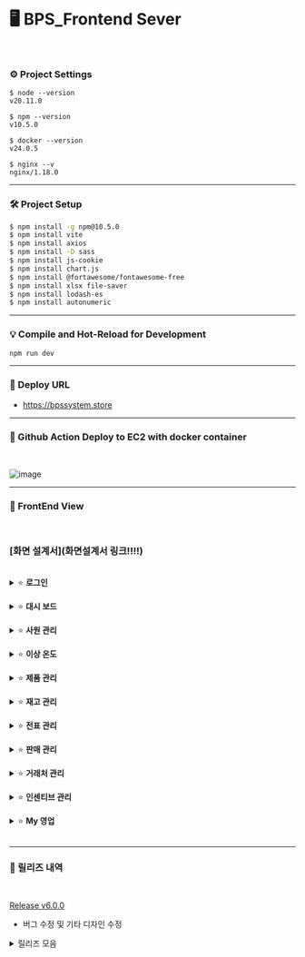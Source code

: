 # 🖥 BPS_Frontend Sever
<br/>

### ⚙ Project Settings

```
$ node --version
v20.11.0

$ npm --version
v10.5.0

$ docker --version
v24.0.5

$ nginx --v
nginx/1.18.0
```

___
### 🛠 Project Setup

```sh
$ npm install -g npm@10.5.0
$ npm install vite
$ npm install axios
$ npm install -D sass
$ npm install js-cookie
$ npm install chart.js
$ npm install @fortawesome/fontawesome-free
$ npm install xlsx file-saver
$ npm install lodash-es
$ npm install autonumeric
```

___
### 💡 Compile and Hot-Reload for Development

```sh
npm run dev
```

___
### 📀 Deploy URL
- https://bpssystem.store

___
### 🚩 Github Action Deploy to EC2 with docker container
<br/>

![image](https://github.com/Team5-be01-Final-Project/Frontend/assets/149128094/f7fe7fce-9df0-44fe-a317-844d61d97a6f)



___
### 🎨 FrontEnd View
<br/>

### [화면 설계서](화면설계서 링크!!!!)

<br/>

<details>
<summary> ⭐ <b>로그인</b> </summary>
<div markdown="1">

### 로그인 / 로그아웃
<br/>

https://github.com/T2-Papillon/Main/assets/148880521/4cfb8e7f-c529-4259-8ce5-33bd960ca7bc

<br>
- DB에 저장되어있는 사번과 비밀번호로 로그인한다.<br>
- 퇴사자는 로그인할 수 없다.<br>
- 로그인에 성공한 사람만 로그아웃을 할 수 있다. <br>
</div>
</details>
<br/>

<details>
<summary> ⭐ <b>대시 보드</b> </summary>
<div markdown="1">

### 온도 조회
<br/>

- 창고의 온도를 대시보드에서 확인할 수 있다.
- 각 차량 별로 온도를 그래프를 통해 대시보드에서 확인할 수 있다.

<br/>

### 월별 매출 조회
<br/>

- 월별로 총매출 합계와 순이익을 조회할 수 있다.

</div>
</details>
<br/>

<details>
<summary> ⭐ <b>사원 관리</b>  </summary>
<div markdown="1">

### 사원 조회
<br/>

- 대표와 팀장은 전직원 조회가 가능하지만 팀원은 조회할 수 없다.
<br/>

- 대표 권한자만 권한을 수정할 수 있다.
<br/>

- 대표 권한자만 알림 수신 여부를 수정할 수 있다.


</div>
</details>
<br/>

<details>
<summary> ⭐ <b>이상 온도</b>  </summary>
<div markdown="1">

### 이상 온도 알림
- 온도가 특정 범위(냉장(2∼8℃))를 벗어나면 관리자(알림대상자) 이메일로 알림을 전송한다.
- 관리자(알림대상자)는 알림 로그 목록을 조회할 수 있다.

</div>
</details>
<br/>

<details>
<summary> ⭐ <b>제품 관리</b>  </summary>
<div markdown="1">

### 제품 조회
- 제품 목록 조회 시 대표, 팀장의 경우 모두 조회할 수 있지만 사원은 단가를 조회할 수 없다.
<br/>

- 특정 거래처에 대한 제품을 검색하여 조회할 수 있다.
<br/>

### 제품 등록, 수정, 삭제
- 거래처별 판매 목록에 등록은 대표와 팀장만 가능하다.
<br/>

- 거래처에 중복된 조건의 제품은 등록이 불가능하다.
<br/>

- 대표와 팀장은 수정, 삭제가 가능하지만 사원은 불가능하다.

</div>
</details>
<br/>

<details>
<summary> ⭐ <b>재고 관리</b>  </summary>
<div markdown="1">

### 재고 조회
- 재고 조회는 현재 남아있는 재고를 조회하며 전 직원이 조회할 수 있다.
<br/>

- 재고를 등록하기 위해서 특정 제품을 검색할 수 있다.
<br/>

- 재고 등록은 대표와 팀장만 가능하다. 

</div>
</details>
<br/>

<details>
<summary> ⭐ <b>전표 관리</b>  </summary>
<div markdown="1">

### 전표 조회
- 전표의 상태는 승인대기, 승인완료, 반려가 있다.
- 모든 전표 목록은 전 직원이 조회할 수 있다.
<br/>

- 해당 전표 조회는 전표를 생성한 팀만 조회가 가능하다.
<br/>

### 전표 등록
- 전표 등록은 사원만 가능하다.
- 일자별로 출고 전표를 등록 할 수 있다.
<br/>

- 전표를 등록하면 승인 대기 상태가 된다.
<br/>

- 등록된 전표의 목록들은 전 사원이 조회가 가능하다.
<br/>

- 전표 등록 시 재고는 차감이 된다.
<br/>

### 전표 승인 및 반려
- 대표, 팀장만 전표 승인 및 반려 권한이 있으며 대기 상태의 출고전표를 승인 및 반려 할 수 있다.
- 반려 시 전표 등록에 차감되었던 물품 수량은 재고로 재등록 된다.
<br/>

</div>
</details>
<br/>

<details>
<summary> ⭐ <b>판매 관리</b>  </summary>
<div markdown="1">

### 매출 
- 제품별로 판매 현황을 테이블로 조회할 수 있다.
- 사원은 제품명, 판매가, 수량, 매출액 만 확인할 수 있다.
<br/>

- 거래처별로 판매 현황을 테이블로 조회할 수 있다.
- 사원은 제품명, 판매가, 수량, 매출액 만 확인할 수 있다.

</div>
</details>
<br/>

<details>
<summary> ⭐ <b>거래처 관리</b>  </summary>
<div markdown="1">

### 거래처 조회
- 매출 거래처 목록을 조회 할 수 있다.
<br/>

### 거래처 등록 및 수정
- 대표, 팀장만 매출 거래처 등록, 수정과 삭제 권한이 있으며 사원은 등록, 수정 삭제 기능을 이용할 수 없다.
<br/>

</div>
</details>
<br/>

<details>
<summary> ⭐ <b>인센티브 관리</b>  </summary>
<div markdown="1">

### 인센티브 현황
- 대표는 전 직원에 대한 인센티브 조회가 가능하다.
- 팀장인 본인 팀원에 대한 인센티브 조회가 가능하다.
- 사원은 이 메뉴를 이용할 수 없다.
<br/>

</div>
</details>
<br/>

<details>
<summary> ⭐ <b>My 영업</b>  </summary>
<div markdown="1">

### 내 정보 조회
- 사원은 자신의 정보를 조회할 수 있다.
<br/>

### 내 거래처 조회
- 사원은 자신의 담당 병원에 대한 이름, 담당자, 담당자 전화번호를 조회할 수 있다.
<br/>

### 내 매출 현황
- 사원은 자신의 최근 3개월 거래처 당 매출현황을 볼 수 있다.
<br/>

### 내 인센티브
- 사원은 자신의 현재매출 대비 인센티브를 확인할 수 있다.
<br/>

- 추가 매출을 기입하여 예상 인센티브를 확인할 수 있다.
- 시뮬레이션 기능이기 때문에 데이터를 변환하지 않는다.

</div>
</details>
<br/>

___
### 🧾 릴리즈 내역
<br>

[Release v6.0.0](https://github.com/Team5-be01-Final-Project/Frontend2/releases/tag/v6.0.0)
<br>
  - 버그 수정 및 기타 디자인 수정
    
<details>
<summary>  릴리즈 모음  </summary>
<div markdown="1">
  
- [Release v5.0.0](https://github.com/Team5-be01-Final-Project/Frontend2/releases/tag/v5.0.0)
  - 디자인 및 기타 오류 수정
- [Release v4.0.0](https://github.com/Team5-be01-Final-Project/Frontend2/releases/tag/v4.0.0)
  - 권한 관리 추가.
- [Release v3.0.0](https://github.com/Team5-be01-Final-Project/Frontend2/releases/tag/v3.0.0)
  - 대시보드, My영업 및 매출 관리 기능 추가.
- [Release v2.0.0](https://github.com/Team5-be01-Final-Project/Frontend2/releases/tag/v2.0.0)
  - Docker, Nginx 사용, npm run build로 수정 및 쿠키 들어오는거 확인
- [Release v1.0.0](https://github.com/Team5-be01-Final-Project/Frontend2/releases/tag/v1.0.0)
  - Github Flow를 통해 EC2로 CI/CD 구축. (Docker 및 nginx는 사용하지 않고, npm run dev로 실행 확인)

 </div>
</details>

